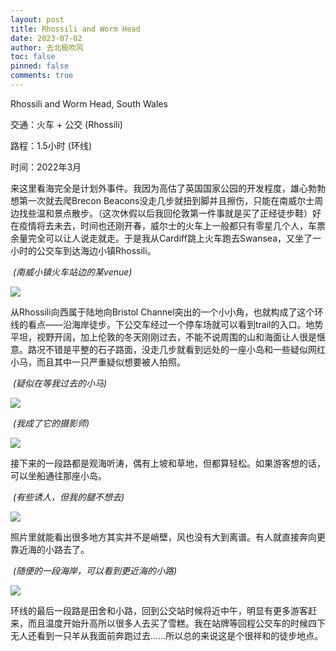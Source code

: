 ```yaml
---
layout: post
title: Rhossili and Worm Head
date: 2023-07-02
author: 去北极吹风
toc: false
pinned: false
comments: true
---
```

Rhossili and Worm Head, South Wales

交通：火车 + 公交 (Rhossili)

路程：1.5小时 (环线)

时间：2022年3月

来这里看海完全是计划外事件。我因为高估了英国国家公园的开发程度，雄心勃勃想第一次就去爬Brecon Beacons没走几步就扭到脚并且擦伤，只能在南威尔士周边找些温和景点散步。（这次休假以后我回伦敦第一件事就是买了正经徒步鞋）好在疫情将去未去，时间也还刚开春，威尔士的火车上一般都只有零星几个人，车票余量完全可以让人说走就走。于是我从Cardiff跳上火车跑去Swansea，又坐了一小时的公交车到达海边小镇Rhossili。

​  *(南威小镇火车站边的某venue)*

![](https://raw.githubusercontent.com/wkm-um/wkm-um.github.io/master/images/rhossili_1.jpg)

从Rhossili向西属于陆地向Bristol Channel突出的一个小小角，也就构成了这个环线的看点——沿海岸徒步。下公交车经过一个停车场就可以看到trail的入口。地势平坦，视野开阔，加上伦敦的冬天刚刚过去，不能不说周围的山和海面让人很是惬意。路况不错是平整的石子路面，没走几步就看到远处的一座小岛和一些疑似网红小马，而且其中一只严重疑似想要被人拍照。

​	*(疑似在等我过去的小马)*

![](https://raw.githubusercontent.com/wkm-um/wkm-um.github.io/master/images/rhossili_2.jpg)

​	*(我成了它的摄影师)*

![](https://raw.githubusercontent.com/wkm-um/wkm-um.github.io/master/images/rhossili_3.jpg)

接下来的一段路都是观海听涛，偶有上坡和草地，但都算轻松。如果游客想的话，可以坐船通往那座小岛。

​	*(有些诱人，但我的腿不想去)*

![](https://raw.githubusercontent.com/wkm-um/wkm-um.github.io/master/images/rhossili_4.jpg)

照片里就能看出很多地方其实并不是峭壁，风也没有大到离谱。有人就直接奔向更靠近海的小路去了。

​	*(随便的一段海岸，可以看到更近海的小路)*

![](https://raw.githubusercontent.com/wkm-um/wkm-um.github.io/master/images/rhossili_5.jpg)

环线的最后一段路是田舍和小路，回到公交站时候将近中午，明显有更多游客赶来，而且温度开始升高所以很多人去买了雪糕。我在站牌等回程公交车的时候四下无人还看到一只羊从我面前奔跑过去……所以总的来说这是个很祥和的徒步地点。
